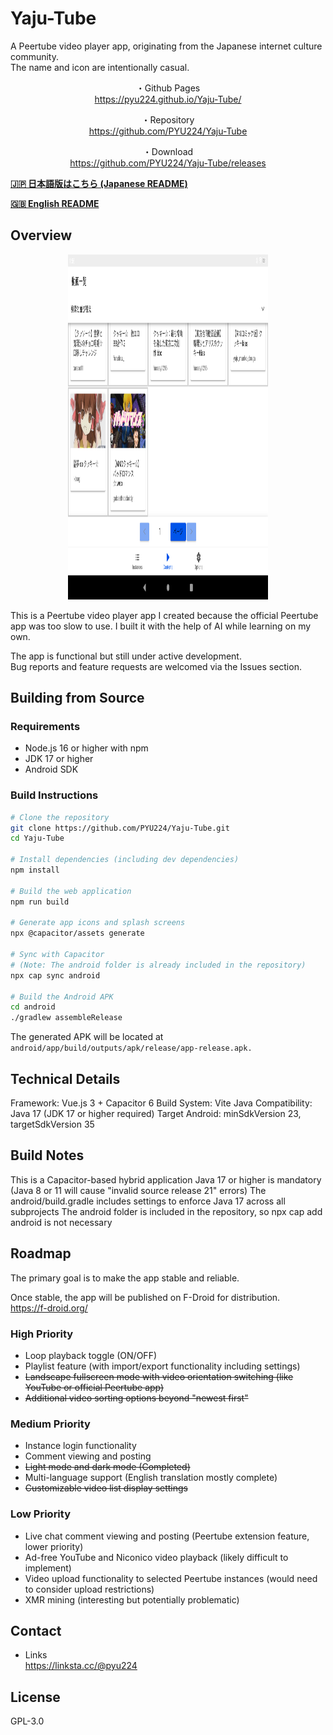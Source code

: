 # Yaju-Tube

A Peertube video player app, originating from the Japanese internet culture community.<br>
The name and icon are intentionally casual.

<div align="center">

<p>・Github Pages<br>
<a href="https://pyu224.github.io/Yaju-Tube/">https://pyu224.github.io/Yaju-Tube/</a></p>

<p>・Repository<br>
<a href="https://github.com/PYU224/Yaju-Tube">https://github.com/PYU224/Yaju-Tube</a></p>

<p>・Download<br>
<a href="https://github.com/PYU224/Yaju-Tube/releases">https://github.com/PYU224/Yaju-Tube/releases</a></p>

</div>

**[🇯🇵 日本語版はこちら (Japanese README)](README.ja.md)**

**[🇬🇧 English README](README.md)**

## Overview

<div align="center">

<p><img alt="peertube player app" src="./sample.png" width="320" height="552"></p>

</div>

<p>This is a Peertube video player app I created because the official Peertube app was too slow to use. I built it with the help of AI while learning on my own.</p>

<p>The app is functional but still under active development.<br>
Bug reports and feature requests are welcomed via the Issues section.</p>

## Building from Source

### Requirements
- Node.js 16 or higher with npm
- JDK 17 or higher
- Android SDK

### Build Instructions
```bash
# Clone the repository
git clone https://github.com/PYU224/Yaju-Tube.git
cd Yaju-Tube

# Install dependencies (including dev dependencies)
npm install

# Build the web application
npm run build

# Generate app icons and splash screens
npx @capacitor/assets generate

# Sync with Capacitor
# (Note: The android folder is already included in the repository)
npx cap sync android

# Build the Android APK
cd android
./gradlew assembleRelease
```

The generated APK will be located at ```android/app/build/outputs/apk/release/app-release.apk.```

## Technical Details

Framework: Vue.js 3 + Capacitor 6
Build System: Vite
Java Compatibility: Java 17 (JDK 17 or higher required)
Target Android: minSdkVersion 23, targetSdkVersion 35

## Build Notes

This is a Capacitor-based hybrid application
Java 17 or higher is mandatory (Java 8 or 11 will cause "invalid source release 21" errors)
The android/build.gradle includes settings to enforce Java 17 across all subprojects
The android folder is included in the repository, so npx cap add android is not necessary

## Roadmap
The primary goal is to make the app stable and reliable.<br>
<p>Once stable, the app will be published on F-Droid for distribution.<br>
<a href="https://f-droid.org/">https://f-droid.org/</a></p>

### High Priority

- Loop playback toggle (ON/OFF)
- Playlist feature (with import/export functionality including settings)
- ~~Landscape fullscreen mode with video orientation switching (like YouTube or official Peertube app)~~
- ~~Additional video sorting options beyond "newest first"~~

### Medium Priority

- Instance login functionality
- Comment viewing and posting
- ~~Light mode and dark mode (Completed)~~
- Multi-language support (English translation mostly complete)
- ~~Customizable video list display settings~~

### Low Priority

- Live chat comment viewing and posting (Peertube extension feature, lower priority)
- Ad-free YouTube and Niconico video playback (likely difficult to implement)
- Video upload functionality to selected Peertube instances (would need to consider upload restrictions)
- XMR mining (interesting but potentially problematic)

## Contact
- Links<br>
https://linksta.cc/@pyu224

## License
GPL-3.0